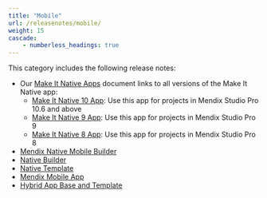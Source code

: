 ```yaml
---
title: "Mobile"
url: /releasenotes/mobile/
weight: 15
cascade:
    - numberless_headings: true
---
```


This category includes the following release notes: 

* Our [Make It Native Apps](/releasenotes/mobile/make-it-native-parent/) document links to all versions of the Make It Native app:
    * [Make It Native 10 App](/releasenotes/mobile/make-it-native-10/): Use this app for projects in Mendix Studio Pro 10.6 and above
    * [Make It Native 9 App](/releasenotes/mobile/make-it-native-9/): Use this app for projects in Mendix Studio Pro 9
    * [Make It Native 8 App](/releasenotes/mobile/make-it-native-app/): Use this app for projects in Mendix Studio Pro 8
* [Mendix Native Mobile Builder](/releasenotes/mobile/mendix-native-mobile-builder/)
* [Native Builder](/releasenotes/mobile/native-builder/)
* [Native Template](/releasenotes/mobile/native-template/)
* [Mendix Mobile App](/releasenotes/mobile/mendix-mobile-app/)
* [Hybrid App Base and Template](/releasenotes/mobile/hybrid-app/)
